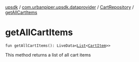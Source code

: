 [upsdk](../../index.md) / [com.urbanpiper.upsdk.dataprovider](../index.md) / [CartRepository](index.md) / [getAllCartItems](./get-all-cart-items.md)

# getAllCartItems

`fun getAllCartItems(): LiveData<`[`List`](https://kotlinlang.org/api/latest/jvm/stdlib/kotlin.collections/-list/index.html)`<`[`CartItem`](../../com.urbanpiper.upsdk.model.networkresponse/-cart-item/index.md)`>>`

This method returns a list of all cart items

